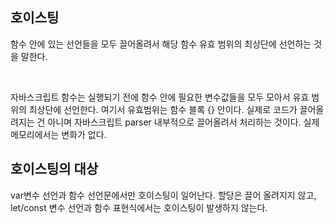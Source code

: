 ## 호이스팅

함수 안에 있는 선언들을 모두 끌어올려서 해당 함수 유효 범위의 최상단에 선언하는 것을 말한다.

<br />

자바스크립트 함수는 실행되기 전에 함수 안에 필요한 변수값들을 모두 모아서 유효 범위의 최상단에 선언한다.
여기서 유효범위는 함수 블록 {} 안이다. 실제로 코드가 끌어올려지는 건 아니며 자바스크립트 parser 내부적으로 끌어올려서 처리하는 것이다. 실제 메모리에서는 변화가 없다.

## 호이스팅의 대상

var변수 선언과 함수 선언문에서만 호이스팅이 일어난다. 할당은 끌어 올려지지 않고, let/const 변수 선언과 함수 표현식에서는 호이스팅이 발생하지 않는다.

<br />
